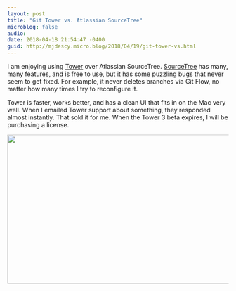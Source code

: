 ```yaml
---
layout: post
title: "Git Tower vs. Atlassian SourceTree"
microblog: false
audio: 
date: 2018-04-18 21:54:47 -0400
guid: http://mjdescy.micro.blog/2018/04/19/git-tower-vs.html
---
```

I am enjoying using [Tower](https://www.git-tower.com/mac/) over Atlassian SourceTree. [SourceTree](https://www.sourcetreeapp.com) has many, many features, and is free to use, but it has some puzzling bugs that never seem to get fixed. For example, it never deletes branches via Git Flow, no matter how many times I try to reconfigure it.

Tower is faster, works better, and has a clean UI that fits in on the Mac very well. When I emailed Tower support about something, they responded almost instantly. That sold it for me. When the Tower 3 beta expires, I will be purchasing a license.

<img src="http://mjdescy.micro.blog/uploads/2018/108abb4d9a.jpg" width="600" height="339" />

